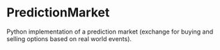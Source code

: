 # PredictionMarket
Python implementation of a prediction market (exchange for buying and selling options based on real world events).  
